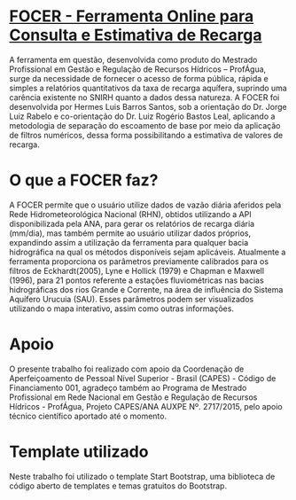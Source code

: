 # [FOCER - Ferramenta Online para Consulta e Estimativa de Recarga](https://focer-profagua.com/dist/index.html)

A ferramenta em questão, desenvolvida como produto do Mestrado Profissional em Gestão e Regulação de Recursos Hídricos – ProfÁgua, surge da necessidade de fornecer o acesso de forma pública, rápida e simples a relatórios quantitativos da taxa de recarga aquífera, suprindo uma carência existente no SNIRH quanto a dados dessa natureza. A FOCER foi desenvolvida por Hermes Luis Barros Santos, sob a orientação do Dr. Jorge Luiz Rabelo e co-orientação do Dr. Luiz Rogério Bastos Leal, aplicando a metodologia de separação do escoamento de base por meio da aplicação de filtros numéricos, dessa forma possibilitando a estimativa de valores de recarga.

# O que a FOCER faz?

A FOCER permite que o usuário utilize dados de vazão diária aferidos pela Rede Hidrometeorológica Nacional (RHN), obtidos utilizando a API disponibilizada pela ANA, para gerar os relatórios de recarga diária (mm/dia), mas também permite ao usuário utilizar dados próprios, expandindo assim a utilização da ferramenta para qualquer bacia hidrográfica na qual os métodos disponíveis sejam aplicáveis. Atualmente a ferramenta proporciona os parâmetros previamente calibrados para os filtros de Eckhardt(2005), Lyne e Hollick (1979) e Chapman e Maxwell (1996), para 21 pontos referente a estações fluviométricas nas bacias hidrográficas dos rios Grande e Corrente, na área de influência do Sistema Aquífero Urucuia (SAU). Esses parâmetros podem ser visualizados utilizando o mapa interativo, assim como outras informações.


# Apoio

O presente trabalho foi realizado com apoio da Coordenação de Aperfeiçoamento de Pessoal Nível Superior - Brasil (CAPES) - Código de Financiamento 001, agradeço também ao Programa de Mestrado Profissional em Rede Nacional em Gestão e Regulação de Recursos Hídricos - ProfÁgua, Projeto CAPES/ANA AUXPE Nº. 2717/2015, pelo apoio técnico científico aportado até o momento.

# Template utilizado
Neste trabalho foi utilizado o template Start Bootstrap, uma biblioteca de código aberto de templates e temas gratuitos do Bootstrap.
